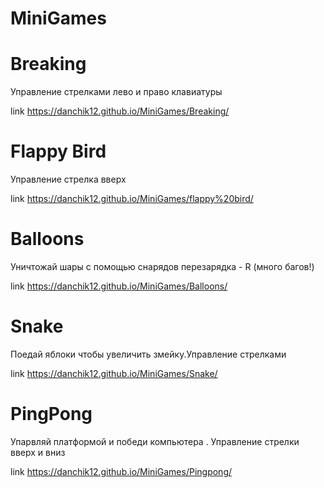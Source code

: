 # MiniGames



# Breaking

Управление стрелками лево и право клавиатуры

link https://danchik12.github.io/MiniGames/Breaking/

# Flappy Bird

Управление стрелка вверх 

link https://danchik12.github.io/MiniGames/flappy%20bird/

# Balloons

Уничтожай шары с помощью снарядов перезарядка - R (много багов!)

link https://danchik12.github.io/MiniGames/Balloons/

# Snake

Поедай яблоки чтобы увеличить змейку.Управление стрелками

link https://danchik12.github.io/MiniGames/Snake/

# PingPong

Упарвляй платформой и победи компьютера . Управление стрелки вверх и вниз

link https://danchik12.github.io/MiniGames/Pingpong/
